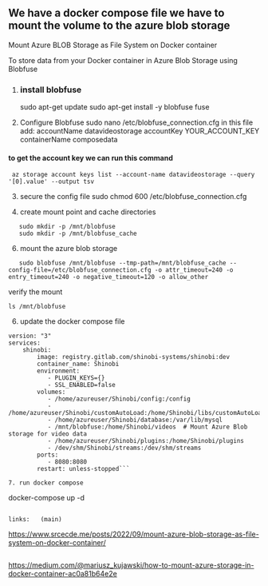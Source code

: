 ## We have a docker compose file we have to mount the volume to the azure blob storage
Mount Azure BLOB Storage as File System on Docker container

To store data from your Docker container in Azure Blob Storage using Blobfuse

1. ### install blobfuse
   sudo apt-get update
  sudo apt-get install -y blobfuse fuse

2. Configure Blobfuse
   sudo nano /etc/blobfuse_connection.cfg
in this file add:
   accountName datavideostorage
accountKey YOUR_ACCOUNT_KEY
containerName composedata

#### to get the account key we can run this command
```
 az storage account keys list --account-name datavideostorage --query '[0].value' --output tsv
```

3. secure the config file
  sudo chmod 600 /etc/blobfuse_connection.cfg

4. create mount point and cache directories
```
   sudo mkdir -p /mnt/blobfuse
   sudo mkdir -p /mnt/blobfuse_cache
```
6. mount the azure blob storage
```
   sudo blobfuse /mnt/blobfuse --tmp-path=/mnt/blobfuse_cache --config-file=/etc/blobfuse_connection.cfg -o attr_timeout=240 -o entry_timeout=240 -o negative_timeout=120 -o allow_other
```

verify the mount
```
ls /mnt/blobfuse
```
6. update the docker compose file

```
version: "3"
services:
    shinobi:
        image: registry.gitlab.com/shinobi-systems/shinobi:dev
        container_name: Shinobi
        environment:
           - PLUGIN_KEYS={}
           - SSL_ENABLED=false
        volumes:
           - /home/azureuser/Shinobi/config:/config
           - /home/azureuser/Shinobi/customAutoLoad:/home/Shinobi/libs/customAutoLoad
           - /home/azureuser/Shinobi/database:/var/lib/mysql
           - /mnt/blobfuse:/home/Shinobi/videos  # Mount Azure Blob storage for video data
           - /home/azureuser/Shinobi/plugins:/home/Shinobi/plugins
           - /dev/shm/Shinobi/streams:/dev/shm/streams
        ports:
           - 8080:8080
        restart: unless-stopped```

7. run docker compose 

```
docker-compose up -d
```

links:   (main)
```
https://www.srcecde.me/posts/2022/09/mount-azure-blob-storage-as-file-system-on-docker-container/
```

```
https://medium.com/@mariusz_kujawski/how-to-mount-azure-storage-in-docker-container-ac0a81b64e2e
```

